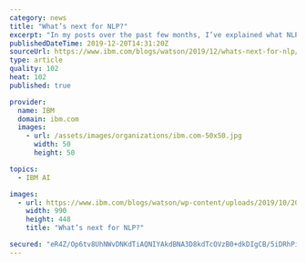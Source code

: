 ```yaml
---
category: news
title: "What’s next for NLP?"
excerpt: "In my posts over the past few months, I’ve explained what NLP is, why it’s the backbone of AI integration in industries today, and how NLP can be put to work inside organizations. As we close out 2019 and look ahead to 2020, I want to address the future of NLP, where I see it to be headed, and how these"
publishedDateTime: 2019-12-20T14:31:20Z
sourceUrl: https://www.ibm.com/blogs/watson/2019/12/whats-next-for-nlp/
type: article
quality: 102
heat: 102
published: true

provider:
  name: IBM
  domain: ibm.com
  images:
    - url: /assets/images/organizations/ibm.com-50x50.jpg
      width: 50
      height: 50

topics:
  - IBM AI

images:
  - url: https://www.ibm.com/blogs/watson/wp-content/uploads/2019/10/2019-0924_151_BlogSeries_NLU_Leadspace_final-01-990x448.png
    width: 990
    height: 448
    title: "What’s next for NLP?"

secured: "eR4Z/Op6tv8UhNWvDNKdTiAQNIYAkdBNA3D8kdTcOVzB0+dkDIgCB/5iDRhPiG8ZfIGsh343qJKjELIpn+QRSJ0FOGSxbxrx+K8VeYmIox3cAXJje6JwEMtxwGMMMTWW38blik7UVSY7IjAy/dbEJo0MqlJ/xbsJ89GvlrevdmEaJPZxtPmqR8764iYHCELLKRA+1P+gugxGx1O5eqW4C+nIPQR2PwwWVg23MBucSKs8WuQEvFQV9rC9fEjQKLbHcQ8OtysdBlaQcOABaH66qA==;XxxLSXnWaLJR4uPF1QUi3w=="
---
```


